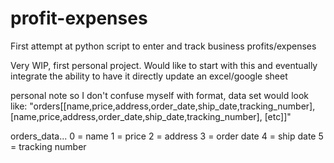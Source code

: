 # profit-expenses
First attempt at python script to enter and track business profits/expenses

Very WIP, first personal project. Would like to start with this and eventually
integrate the ability to have it directly update an excel/google sheet



personal note so I don't confuse myself with format, data set would look like:
"orders[[name,price,address,order_date,ship_date,tracking_number], [name,price,address,order_date,ship_date,tracking_number], [etc]]"

orders_data... 
0 = name
1 = price
2 = address
3 = order date
4 = ship date
5 = tracking number